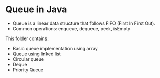 # Queue in Java

- Queue is a linear data structure that follows FIFO (First In First Out).
- Common operations: enqueue, dequeue, peek, isEmpty

This folder contains:
- Basic queue implementation using array
- Queue using linked list
- Circular queue
- Deque
- Priority Queue